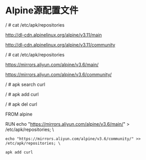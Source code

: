 # Alpine源配置文件

/ # cat /etc/apk/repositories

http://dl-cdn.alpinelinux.org/alpine/v3.11/main

http://dl-cdn.alpinelinux.org/alpine/v3.11/community

/ # cat /etc/apk/repositories

https://mirrors.aliyun.com/alpine/v3.6/main/

https://mirrors.aliyun.com/alpine/v3.6/community/

/ # apk search curl

/ # apk add curl

/ # apk del curl

FROM alpine

RUN echo "https://mirrors.aliyun.com/alpine/v3.6/main/" > /etc/apk/repositories; \

    echo "https://mirrors.aliyun.com/alpine/v3.6/community/" >> /etc/apk/repositories; \

    apk add curl
